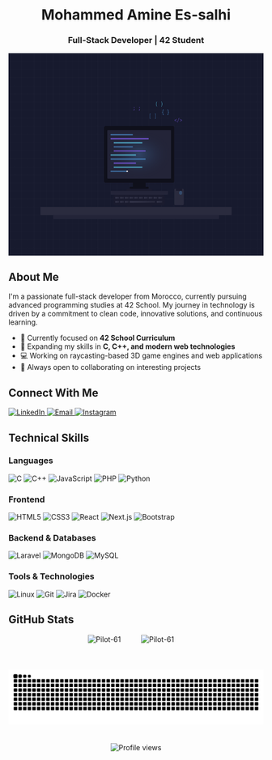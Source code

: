 <h1 align="center">Mohammed Amine Es-salhi</h1>
<h3 align="center">Full-Stack Developer | 42 Student</h3>

<div align="center">
  <img src="https://github.com/Pilot-61/Pilot-61/blob/main/developer-animation.svg" alt="coding" width="800" height="400" style="display: block; margin: auto;" />
</div>


## About Me

I'm a passionate full-stack developer from Morocco, currently pursuing advanced programming studies at 42 School. My journey in technology is driven by a commitment to clean code, innovative solutions, and continuous learning.

- 🔭 Currently focused on **42 School Curriculum**
- 🌱 Expanding my skills in **C, C++, and modern web technologies**
- 💻 Working on raycasting-based 3D game engines and web applications
- 🚀 Always open to collaborating on interesting projects

## Connect With Me

<p align="left">
  <a href="https://www.linkedin.com/in/essalhi-mohammed-amine-2056a821b/" target="_blank">
    <img src="https://img.shields.io/badge/LinkedIn-0077B5?style=for-the-badge&logo=linkedin&logoColor=white" alt="LinkedIn"/>
  </a>
  <a href="mailto:jfeer55@gmail.com" target="_blank">
    <img src="https://img.shields.io/badge/Gmail-D14836?style=for-the-badge&logo=gmail&logoColor=white" alt="Email"/>
  </a>
  <a href="https://instagram.com/___essalhi" target="_blank">
    <img src="https://img.shields.io/badge/Instagram-E4405F?style=for-the-badge&logo=instagram&logoColor=white" alt="Instagram"/>
  </a>
</p>

## Technical Skills

### Languages
<p align="left">
  <img src="https://img.shields.io/badge/C-00599C?style=for-the-badge&logo=c&logoColor=white" alt="C"/>
  <img src="https://img.shields.io/badge/C%2B%2B-00599C?style=for-the-badge&logo=c%2B%2B&logoColor=white" alt="C++"/>
  <img src="https://img.shields.io/badge/JavaScript-F7DF1E?style=for-the-badge&logo=javascript&logoColor=black" alt="JavaScript"/>
  <img src="https://img.shields.io/badge/PHP-777BB4?style=for-the-badge&logo=php&logoColor=white" alt="PHP"/>
  <img src="https://img.shields.io/badge/Python-3776AB?style=for-the-badge&logo=python&logoColor=white" alt="Python"/>
</p>

### Frontend
<p align="left">
  <img src="https://img.shields.io/badge/HTML5-E34F26?style=for-the-badge&logo=html5&logoColor=white" alt="HTML5"/>
  <img src="https://img.shields.io/badge/CSS3-1572B6?style=for-the-badge&logo=css3&logoColor=white" alt="CSS3"/>
  <img src="https://img.shields.io/badge/React-20232A?style=for-the-badge&logo=react&logoColor=61DAFB" alt="React"/>
  <img src="https://img.shields.io/badge/Next.js-000000?style=for-the-badge&logo=nextdotjs&logoColor=white" alt="Next.js"/>
  <img src="https://img.shields.io/badge/Bootstrap-563D7C?style=for-the-badge&logo=bootstrap&logoColor=white" alt="Bootstrap"/>
</p>

### Backend & Databases
<p align="left">
  <img src="https://img.shields.io/badge/Laravel-FF2D20?style=for-the-badge&logo=laravel&logoColor=white" alt="Laravel"/>
  <img src="https://img.shields.io/badge/MongoDB-4EA94B?style=for-the-badge&logo=mongodb&logoColor=white" alt="MongoDB"/>
  <img src="https://img.shields.io/badge/MySQL-00000F?style=for-the-badge&logo=mysql&logoColor=white" alt="MySQL"/>
</p>

### Tools & Technologies
<p align="left">
  <img src="https://img.shields.io/badge/Linux-FCC624?style=for-the-badge&logo=linux&logoColor=black" alt="Linux"/>
  <img src="https://img.shields.io/badge/Git-F05032?style=for-the-badge&logo=git&logoColor=white" alt="Git"/>
  <img src="https://img.shields.io/badge/Jira-0052CC?style=for-the-badge&logo=jira&logoColor=white" alt="Jira"/>
  <img src="https://img.shields.io/badge/Docker-2496ED?style=for-the-badge&logo=docker&logoColor=white" alt="Docker"/>
</p>

## GitHub Stats
<div align="center" style="display: flex; flex-wrap: wrap; justify-content: center; gap: 20px;">
  <img src="https://github-readme-stats.vercel.app/api/top-langs?username=Pilot-61&show_icons=true&locale=en&layout=compact&theme=dark&hide_border=true&card_width=800" alt="Pilot-61"  /> <br>
  <img src="https://github-readme-stats.vercel.app/api?username=Pilot-61&show_icons=true&locale=en&theme=dark&hide_border=true&card_width=800" alt="Pilot-61"  /> <br>
<br>
<div align="center">
  
  ![Snake animation](https://github.com/Pilot-61/Pilot-61/blob/main/.github/workflows/github-user-contribution.svg)
  
</div>

<div align="center">
  <img src="https://komarev.com/ghpvc/?username=Pilot-61&style=flat-square&color=blue" alt="Profile views" />
</div>
